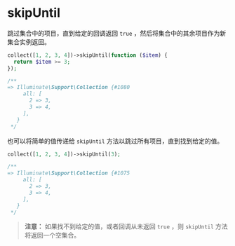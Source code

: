 # skipUntil

跳过集合中的项目，直到给定的回调返回 `true` ，然后将集合中的其余项目作为新集合实例返回。

```php
collect([1, 2, 3, 4])->skipUntil(function ($item) {
  return $item >= 3;
});

/**
=> Illuminate\Support\Collection {#1080
     all: [
       2 => 3,
       3 => 4,
     ],
   }
 */
```

也可以将简单的值传递给 `skipUntil` 方法以跳过所有项目，直到找到给定的值。

```php
collect([1, 2, 3, 4])->skipUntil(3);

/**
=> Illuminate\Support\Collection {#1075
     all: [
       2 => 3,
       3 => 4,
     ],
   }
 */
```

> **注意：** 如果找不到给定的值，或者回调从未返回 `true` ，则 `skipUntil` 方法将返回一个空集合。
